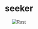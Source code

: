 <div align="center">

<h1>seeker</h1>

[![Rust](https://github.com/jamadaha/seeker/actions/workflows/rust.yml/badge.svg)](https://github.com/jamadaha/seeker/actions/workflows/rust.yml)
